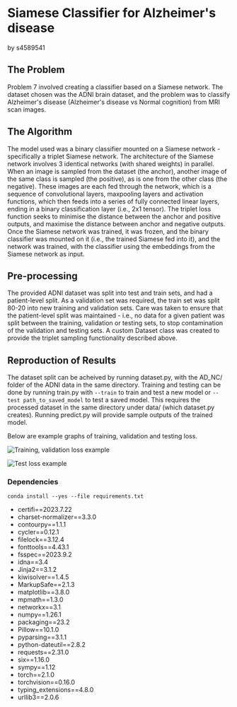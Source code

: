 # Siamese Classifier for Alzheimer's disease 
by s4589541

## The Problem

Problem 7 involved creating a classifier based on a Siamese network. The dataset chosen was the ADNI brain dataset, and the problem was to classify Alzheimer's disease (Alzheimer's disease vs Normal cognition) from MRI scan images.

## The Algorithm

The model used was a binary classifier mounted on a Siamese network - specifically a triplet Siamese network. The architecture of the Siamese network involves 3 identical networks (with shared weights) in parallel. When an image is sampled from the dataset (the anchor), another image of the same class is sampled (the positive), as is one from the other class (the negative). These images are each fed through the network, which is a sequence of convolutional layers, maxpooling layers and activation functions, which then feeds into a series of fully connected linear layers, ending in a binary classification layer (i.e., 2x1 tensor). The triplet loss function seeks to minimise the distance between the anchor and positive outputs, and maximise the distance between anchor and negative outputs. Once the Siamese network was trained, it was frozen, and the binary classifier was mounted on it (i.e., the trained Siamese fed into it), and the network was trained, with the classifier using the embeddings from the Siamese network as input.

## Pre-processing

The provided ADNI dataset was split into test and train sets, and had a patient-level split. As a validation set was required, the train set was split 80-20 into new training and validation sets. Care was taken to ensure that the patient-level split was maintained - i.e., no data for a given patient was split between the training, validation or testing sets, to stop contamination of the validation and testing sets. A custom Dataset class was created to provide the triplet sampling functionality described above.

## Reproduction of Results

The dataset split can be acheived by running dataset.py, with the AD_NC/ folder of the ADNI data in the same directory. Training and testing can be done by running train.py with `--train` to train and test a new model or `--test path_to_saved_model` to test a saved model. This requires the processed dataset in the same directory under data/ (which dataset.py creates). Running predict.py will provide sample outputs of the trained model.

Below are example graphs of training, validation and testing loss.

![Training, validation loss example](results/losses_12-39-16.png)

![Test loss example](results/test_loss_22-47-21.png)



### Dependencies

`conda install --yes --file requirements.txt`

- certifi==2023.7.22
- charset-normalizer==3.3.0
- contourpy==1.1.1
- cycler==0.12.1
- filelock==3.12.4
- fonttools==4.43.1
- fsspec==2023.9.2
- idna==3.4
- Jinja2==3.1.2
- kiwisolver==1.4.5
- MarkupSafe==2.1.3
- matplotlib==3.8.0
- mpmath==1.3.0
- networkx==3.1
- numpy==1.26.1
- packaging==23.2
- Pillow==10.1.0
- pyparsing==3.1.1
- python-dateutil==2.8.2
- requests==2.31.0
- six==1.16.0
- sympy==1.12
- torch==2.1.0
- torchvision==0.16.0
- typing_extensions==4.8.0
- urllib3==2.0.6
